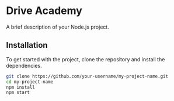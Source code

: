# Drive Academy

A brief description of your Node.js project.
<!-- 
## Table of Contents

- [Installation](#installation)
- [Usage](#usage)
- [Features](#features)
- [Configuration](#configuration)
- [API Documentation](#api-documentation)
- [Testing](#testing)
- [Contributing](#contributing)
- [License](#license) -->

## Installation

To get started with the project, clone the repository and install the dependencies.

```bash
git clone https://github.com/your-username/my-project-name.git
cd my-project-name
npm install
npm start

